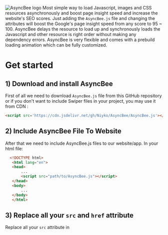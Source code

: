 ![AsyncBee logo](https://i.imgur.com/3id6Zro.png)
Most simple way to load Javascript, images and CSS resources asynchronously and boost page insight speed and increase the website's SEO scores. Just adding the `AsyncBee.js` file and changing the attributes will boost the Google's page insight speed from any score to 95 ~ 100. AsyncBee delays the resource to load up and synchronously loads the Javascript and other resource is right order without making any dependency errors. AsyncBee is very flexible and comes with a prebuild loading animation which can be fully customized.

# Get started
## 1) Download and install AsyncBee
First of all we need to download `AsyncBee.js` file from this GitHub repository or if you don't want to include Swiper files in your project, you may use it from CDN :
`````Html
<script src='https://cdn.jsdelivr.net/gh/Niyko/AsyncBee/AsyncBee.js'></script>
`````
## 2) Include AsyncBee File To Website
After that we need to include AsyncBee.js files to our website/app. In your html file:
`````Html
  <!DOCTYPE html>
   <html lang="en">
   <head>
       ...
       <script src="path/to/AsyncBee.js"></script>
   </head>
   <body>
       ...
   </body>
   </html>
`````
## 3) Replace all your `src` and `href` attribute
Replace all your `src` attribute in <script> tag with `asyncbee` and replace the `href` attribute in <link> tag with `asyncbee`. If you want to load the images asynchronously too, you can replace the `src` attribute in <img> tag with `asyncbee`.
for example if your website contains script tags like this:
`````Html
  <script src='path/to/main.js'></script>
  <link href='path/to/bootstrap.css'></link>
  <img src='path/to/image.jpg'>
`````
   replace the `src` attribute with the `asyncbee` atttribute like given below
`````Html
  <script asyncbee='path/to/main.js'></script>
  <link asyncbee='path/to/bootstrap.css'></link>
  <img asyncbee='path/to/image.jpg'>
`````
## 4) Initialize AsyncBee
Finally, we need to initialize AsyncBee in JS, To initilize add this below code in the inline script or in script file that is included in the very end of body (right before closing </body> tag):
`````Javascript
myasyncbee = new asyncBee();
`````
# Options
All the options aviablabe in the myAsyncBee() funtion are given below and an example of its usage is also given below. All the options are optional.

| Option | Description | Value Type | Example Value |
| --- | --- | --- | --- |
| loadingcolor | color of the loading spinner | String | #ff0000 or rgb(255,0,0) |
| loadingbgcolor | color of the loading background | String | #ff0000 or rgb(255,0,0) |
| loading | disable the default loading screen | Boolean | true or false |
| ondone | is a callback and called when finished loading all resources | Function | function (){ alert("all loaded"); } |
| loadingtime | Time delay for loading the resources and given in `Millisec` | Int | 5000 |

Example usage of options:
`````Javascript
myasyncbee = new asyncBee({
    loadingcolor: '#000000',
    loadingbgcolor: 'rgb(255, 181, 46)',
    ondone: function (){ 
        alert("hello");
    }
});
`````
# License
PHPGit is licensed under the [GNU GENERAL PUBLIC LICENSE](https://github.com/Niyko/AsyncBee/blob/master/LICENSE).

